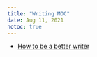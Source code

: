```yaml
---
title: "Writing MOC"
date: Aug 11, 2021
notoc: true
---
```


- [How to be a better writer](notes/writing/how-to-be-a-better-writer.md)